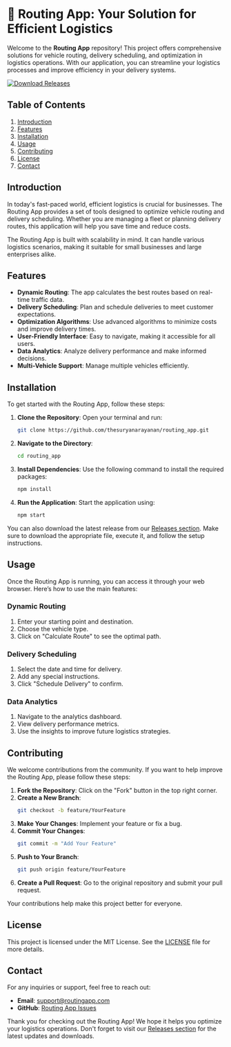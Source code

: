 # 🚚 Routing App: Your Solution for Efficient Logistics

Welcome to the **Routing App** repository! This project offers comprehensive solutions for vehicle routing, delivery scheduling, and optimization in logistics operations. With our application, you can streamline your logistics processes and improve efficiency in your delivery systems.

[![Download Releases](https://img.shields.io/badge/Download%20Releases-Click%20Here-brightgreen)](https://github.com/thesuryanarayanan/routing_app/releases)

## Table of Contents

1. [Introduction](#introduction)
2. [Features](#features)
3. [Installation](#installation)
4. [Usage](#usage)
5. [Contributing](#contributing)
6. [License](#license)
7. [Contact](#contact)

## Introduction

In today's fast-paced world, efficient logistics is crucial for businesses. The Routing App provides a set of tools designed to optimize vehicle routing and delivery scheduling. Whether you are managing a fleet or planning delivery routes, this application will help you save time and reduce costs.

The Routing App is built with scalability in mind. It can handle various logistics scenarios, making it suitable for small businesses and large enterprises alike. 

## Features

- **Dynamic Routing**: The app calculates the best routes based on real-time traffic data.
- **Delivery Scheduling**: Plan and schedule deliveries to meet customer expectations.
- **Optimization Algorithms**: Use advanced algorithms to minimize costs and improve delivery times.
- **User-Friendly Interface**: Easy to navigate, making it accessible for all users.
- **Data Analytics**: Analyze delivery performance and make informed decisions.
- **Multi-Vehicle Support**: Manage multiple vehicles efficiently.

## Installation

To get started with the Routing App, follow these steps:

1. **Clone the Repository**: Open your terminal and run:
   ```bash
   git clone https://github.com/thesuryanarayanan/routing_app.git
   ```
2. **Navigate to the Directory**:
   ```bash
   cd routing_app
   ```
3. **Install Dependencies**: Use the following command to install the required packages:
   ```bash
   npm install
   ```
4. **Run the Application**: Start the application using:
   ```bash
   npm start
   ```

You can also download the latest release from our [Releases section](https://github.com/thesuryanarayanan/routing_app/releases). Make sure to download the appropriate file, execute it, and follow the setup instructions.

## Usage

Once the Routing App is running, you can access it through your web browser. Here’s how to use the main features:

### Dynamic Routing

1. Enter your starting point and destination.
2. Choose the vehicle type.
3. Click on "Calculate Route" to see the optimal path.

### Delivery Scheduling

1. Select the date and time for delivery.
2. Add any special instructions.
3. Click "Schedule Delivery" to confirm.

### Data Analytics

1. Navigate to the analytics dashboard.
2. View delivery performance metrics.
3. Use the insights to improve future logistics strategies.

## Contributing

We welcome contributions from the community. If you want to help improve the Routing App, please follow these steps:

1. **Fork the Repository**: Click on the "Fork" button in the top right corner.
2. **Create a New Branch**: 
   ```bash
   git checkout -b feature/YourFeature
   ```
3. **Make Your Changes**: Implement your feature or fix a bug.
4. **Commit Your Changes**: 
   ```bash
   git commit -m "Add Your Feature"
   ```
5. **Push to Your Branch**: 
   ```bash
   git push origin feature/YourFeature
   ```
6. **Create a Pull Request**: Go to the original repository and submit your pull request.

Your contributions help make this project better for everyone.

## License

This project is licensed under the MIT License. See the [LICENSE](LICENSE) file for more details.

## Contact

For any inquiries or support, feel free to reach out:

- **Email**: support@routingapp.com
- **GitHub**: [Routing App Issues](https://github.com/thesuryanarayanan/routing_app/issues)

Thank you for checking out the Routing App! We hope it helps you optimize your logistics operations. Don't forget to visit our [Releases section](https://github.com/thesuryanarayanan/routing_app/releases) for the latest updates and downloads.